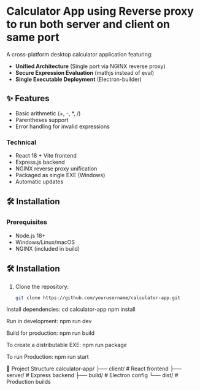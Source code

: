 # Calculator App using Reverse proxy to run both server and client on same port


A cross-platform desktop calculator application featuring:
- **Unified Architecture** (Single port via NGINX reverse proxy)
- **Secure Expression Evaluation** (mathjs instead of eval)
- **Single Executable Deployment** (Electron-builder)

## ✨ Features
- Basic arithmetic (+, -, *, /)
- Parentheses support
- Error handling for invalid expressions

### Technical
- React 18 + Vite frontend
- Express.js backend
- NGINX reverse proxy unification
- Packaged as single EXE (Windows)
- Automatic updates

## 🛠️ Installation

### Prerequisites
- Node.js 18+
- Windows/Linux/macOS
- NGINX (included in build)

## 🛠️ Installation
1. Clone the repository:
   ```bash
   git clone https://github.com/yourusername/calculator-app.git

Install dependencies:
cd calculator-app
npm install

Run in development:
npm run dev

Build for production:
npm run build

To create a distributable EXE:
npm run package

To run Production:
npm run start

📂 Project Structure
calculator-app/
├── client/        # React frontend
├── server/        # Express backend
├── build/         # Electron config
└── dist/          # Production builds


